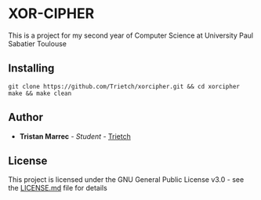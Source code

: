 # XOR-CIPHER

This is a project for my second year of Computer Science at University Paul Sabatier Toulouse

## Installing

```shell
git clone https://github.com/Trietch/xorcipher.git && cd xorcipher
make && make clean
```

## Author

* **Tristan Marrec** - *Student* - [Trietch](https://github.com/Trietch)

## License

This project is licensed under the GNU General Public License v3.0 - see the [LICENSE.md](LICENSE.md) file for details
